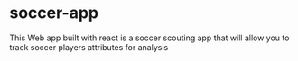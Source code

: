 # soccer-app

This Web app built with react is a soccer scouting app that will allow you to track soccer players attributes for analysis 

